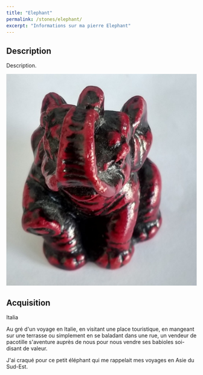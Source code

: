 ```yaml
---
title: "Elephant"
permalink: /stones/elephant/
excerpt: "Informations sur ma pierre Elephant"
---
```


## Description
Description.

![Elephant](/images/stones/Elephant_Italia_2018.jpg "Elephant")

## Acquisition
Italia

Au gré d'un voyage en Italie, en visitant une place touristique, en mangeant sur une terrasse
ou simplement en se baladant dans une rue, un vendeur de pacotille s'aventure auprès de nous
pour nous vendre ses babioles soi-disant de valeur.

J'ai craqué pour ce petit éléphant qui me rappelait mes voyages en Asie du Sud-Est.
